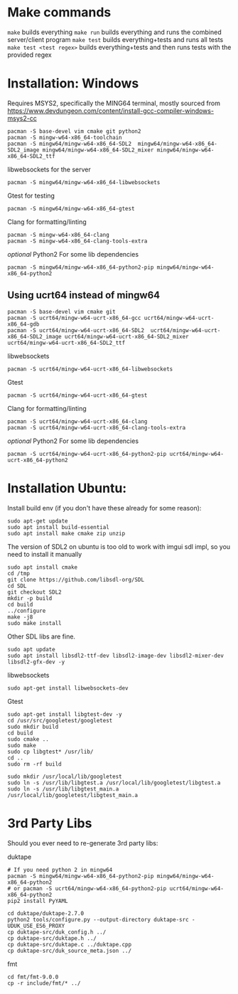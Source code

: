 # Make commands

`make` builds everything
`make run` builds everything and runs the combined server/client program
`make test` builds everything+tests and runs all tests
`make test <test regex>` builds everything+tests and then runs tests with the provided regex

# Installation: Windows

Requires MSYS2, specifically the MING64 terminal, mostly sourced from https://www.devdungeon.com/content/install-gcc-compiler-windows-msys2-cc

```
pacman -S base-devel vim cmake git python2
pacman -S mingw-w64-x86_64-toolchain
pacman -S mingw64/mingw-w64-x86_64-SDL2  mingw64/mingw-w64-x86_64-SDL2_image mingw64/mingw-w64-x86_64-SDL2_mixer mingw64/mingw-w64-x86_64-SDL2_ttf
```

libwebsockets for the server

```
pacman -S mingw64/mingw-w64-x86_64-libwebsockets
```

Gtest for testing

```
pacman -S mingw64/mingw-w64-x86_64-gtest
```

Clang for formatting/linting

```
pacman -S mingw-w64-x86_64-clang
pacman -S mingw-w64-x86_64-clang-tools-extra
```

_optional_ Python2 For some lib dependencies

```
pacman -S mingw64/mingw-w64-x86_64-python2-pip mingw64/mingw-w64-x86_64-python2
```

## Using ucrt64 instead of mingw64

```
pacman -S base-devel vim cmake git
pacman -S ucrt64/mingw-w64-ucrt-x86_64-gcc ucrt64/mingw-w64-ucrt-x86_64-gdb
pacman -S ucrt64/mingw-w64-ucrt-x86_64-SDL2  ucrt64/mingw-w64-ucrt-x86_64-SDL2_image ucrt64/mingw-w64-ucrt-x86_64-SDL2_mixer ucrt64/mingw-w64-ucrt-x86_64-SDL2_ttf
```

libwebsockets

```
pacman -S ucrt64/mingw-w64-ucrt-x86_64-libwebsockets
```

Gtest

```
pacman -S ucrt64/mingw-w64-ucrt-x86_64-gtest
```

Clang for formatting/linting

```
pacman -S ucrt64/mingw-w64-ucrt-x86_64-clang
pacman -S ucrt64/mingw-w64-ucrt-x86_64-clang-tools-extra
```

_optional_ Python2 For some lib dependencies

```
pacman -S ucrt64/mingw-w64-ucrt-x86_64-python2-pip ucrt64/mingw-w64-ucrt-x86_64-python2
```

# Installation Ubuntu:

Install build env (if you don't have these already for some reason):

```
sudo apt-get update
sudo apt install build-essential
sudo apt install make cmake zip unzip
```

The version of SDL2 on ubuntu is too old to work with imgui sdl impl, so you need to install
it manually

```
sudo apt install cmake
cd /tmp
git clone https://github.com/libsdl-org/SDL
cd SDL
git checkout SDL2
mkdir -p build
cd build
../configure
make -j8
sudo make install
```

Other SDL libs are fine.

```
sudo apt update
sudo apt install libsdl2-ttf-dev libsdl2-image-dev libsdl2-mixer-dev libsdl2-gfx-dev -y
```

libwebsockets

```
sudo apt-get install libwebsockets-dev
```

Gtest

```
sudo apt-get install libgtest-dev -y
cd /usr/src/googletest/googletest
sudo mkdir build
cd build
sudo cmake ..
sudo make
sudo cp libgtest* /usr/lib/
cd ..
sudo rm -rf build

sudo mkdir /usr/local/lib/googletest
sudo ln -s /usr/lib/libgtest.a /usr/local/lib/googletest/libgtest.a
sudo ln -s /usr/lib/libgtest_main.a /usr/local/lib/googletest/libgtest_main.a
```

# 3rd Party Libs

Should you ever need to re-generate 3rd party libs:

duktape

```
# If you need python 2 in mingw64
pacman -S mingw64/mingw-w64-x86_64-python2-pip mingw64/mingw-w64-x86_64-python2
# or pacman -S ucrt64/mingw-w64-x86_64-python2-pip ucrt64/mingw-w64-x86_64-python2
pip2 install PyYAML

cd duktape/duktape-2.7.0
python2 tools/configure.py --output-directory duktape-src -UDUK_USE_ES6_PROXY
cp duktape-src/duk_config.h ../
cp duktape-src/duktape.h ../
cp duktape-src/duktape.c ../duktape.cpp
cp duktape-src/duk_source_meta.json ../
```

fmt

```
cd fmt/fmt-9.0.0
cp -r include/fmt/* ../
```
